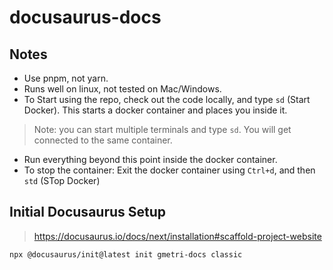# docusaurus-docs

## Notes

* Use pnpm, not yarn.
* Runs well on linux, not tested on Mac/Windows.
* To Start using the repo, check out the code locally, and type `sd` (Start Docker). This starts a docker container and places you inside it.
> Note: you can start multiple terminals and type `sd`. You will get connected to the same container.
* Run everything beyond this point inside the docker container.
* To stop the container: Exit the docker container using `Ctrl+d`, and then `std` (STop Docker)

## Initial Docusaurus Setup

> https://docusaurus.io/docs/next/installation#scaffold-project-website

```
npx @docusaurus/init@latest init gmetri-docs classic
```
